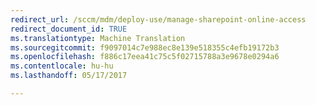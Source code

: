 ```yaml
---
redirect_url: /sccm/mdm/deploy-use/manage-sharepoint-online-access
redirect_document_id: TRUE
ms.translationtype: Machine Translation
ms.sourcegitcommit: f9097014c7e988ec8e139e518355c4efb19172b3
ms.openlocfilehash: f886c17eea41c75c5f02715788a3e9678e0294a6
ms.contentlocale: hu-hu
ms.lasthandoff: 05/17/2017

---
```


